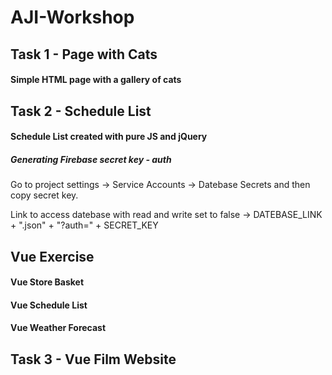 # AJI-Workshop

## Task 1 - Page with Cats
#### Simple HTML page with a gallery of cats

## Task 2 - Schedule List 
#### Schedule List created with pure JS and jQuery 
##### Generating Firebase secret key - auth
Go to project settings -> Service Accounts -> Datebase Secrets and then copy secret key.

Link to access datebase with read and write set to false -> DATEBASE_LINK + ".json" + "?auth=" + SECRET_KEY

## Vue Exercise

#### Vue Store Basket

#### Vue Schedule List

#### Vue Weather Forecast 

## Task 3 - Vue Film Website
